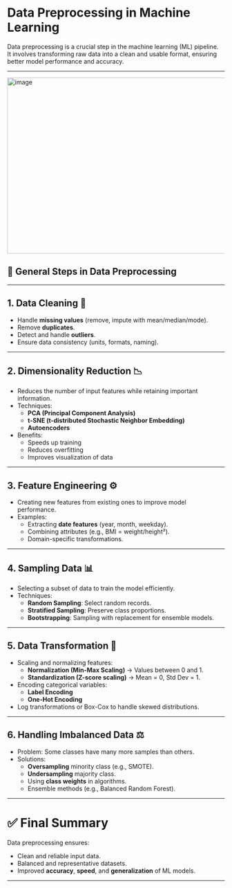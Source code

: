 # Data Preprocessing in Machine Learning

Data preprocessing is a crucial step in the machine learning (ML) pipeline.  
It involves transforming raw data into a clean and usable format, ensuring better model performance and accuracy.  

---
<img width="987" height="407" alt="image" src="https://github.com/user-attachments/assets/a120afc9-229c-4c20-98f8-bfea9e383e56" />

## 🔑 General Steps in Data Preprocessing

---

## 1. Data Cleaning 🧹
- Handle **missing values** (remove, impute with mean/median/mode).
- Remove **duplicates**.
- Detect and handle **outliers**.
- Ensure data consistency (units, formats, naming).

---

## 2. Dimensionality Reduction 📉
- Reduces the number of input features while retaining important information.
- Techniques:
  - **PCA (Principal Component Analysis)**
  - **t-SNE (t-distributed Stochastic Neighbor Embedding)**
  - **Autoencoders**
- Benefits:
  - Speeds up training
  - Reduces overfitting
  - Improves visualization of data

---

## 3. Feature Engineering ⚙️
- Creating new features from existing ones to improve model performance.
- Examples:
  - Extracting **date features** (year, month, weekday).
  - Combining attributes (e.g., BMI = weight/height²).
  - Domain-specific transformations.

---

## 4. Sampling Data 📊
- Selecting a subset of data to train the model efficiently.
- Techniques:
  - **Random Sampling**: Select random records.
  - **Stratified Sampling**: Preserve class proportions.
  - **Bootstrapping**: Sampling with replacement for ensemble models.

---

## 5. Data Transformation 🔄
- Scaling and normalizing features:
  - **Normalization (Min-Max Scaling)** → Values between 0 and 1.
  - **Standardization (Z-score scaling)** → Mean = 0, Std Dev = 1.
- Encoding categorical variables:
  - **Label Encoding**
  - **One-Hot Encoding**
- Log transformations or Box-Cox to handle skewed distributions.

---

## 6. Handling Imbalanced Data ⚖️
- Problem: Some classes have many more samples than others.
- Solutions:
  - **Oversampling** minority class (e.g., SMOTE).
  - **Undersampling** majority class.
  - Using **class weights** in algorithms.
  - Ensemble methods (e.g., Balanced Random Forest).

---

# ✅ Final Summary
Data preprocessing ensures:
- Clean and reliable input data.
- Balanced and representative datasets.
- Improved **accuracy**, **speed**, and **generalization** of ML models.

---


